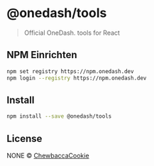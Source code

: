# @onedash/tools

> Official OneDash. tools for React

## NPM Einrichten

```bash
npm set registry https://npm.onedash.dev
npm login --registry https://npm.onedash.dev
```

## Install

```bash
npm install --save @onedash/tools
```

## License

NONE © [ChewbaccaCookie](https://github.com/ChewbaccaCookie)
